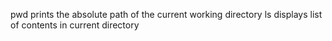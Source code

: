 pwd prints the absolute path of the current working directory
ls displays list of contents in current directory

